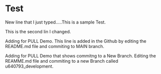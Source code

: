 # Test

New line that I just typed.....This is a sample Test.

This is the second lin I changed.

Adding for PULL Demo. This line is added in the Github by editing the README.md file and commiting to MAIN branch.

Adding for PULL Demo that shows commitng to a New Branch. Editing the REAMME.md file and commiting to a new Branch called u640793_development.
